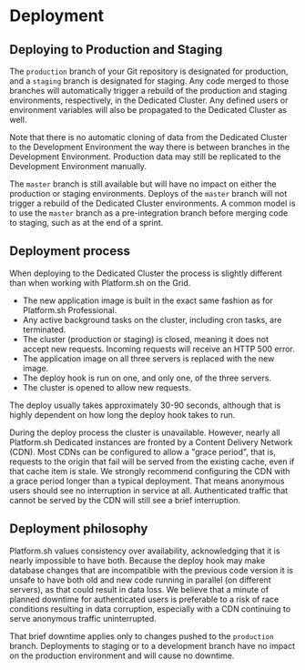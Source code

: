 # Deployment

## Deploying to Production and Staging

The `production` branch of your Git repository is designated for production, and a `staging` branch is designated for staging.  Any code merged to those branches will automatically trigger a rebuild of the production and staging environments, respectively, in the Dedicated Cluster.  Any defined users or environment variables will also be propagated to the Dedicated Cluster as well.

Note that there is no automatic cloning of data from the Dedicated Cluster to the Development Environment the way there is between branches in the Development Environment.  Production data may still be replicated to the Development Environment manually.

The `master` branch is still available but will have no impact on either the production or staging environments.  Deploys of the `master` branch will not trigger a rebuild of the Dedicated Cluster environments.  A common model is to use the `master` branch as a pre-integration branch before merging code to staging, such as at the end of a sprint.

## Deployment process

When deploying to the Dedicated Cluster the process is slightly different than when working with Platform.sh on the Grid.

* The new application image is built in the exact same fashion as for Platform.sh Professional.
* Any active background tasks on the cluster, including cron tasks, are terminated.
* The cluster (production or staging) is closed, meaning it does not accept new requests.  Incoming requests will receive an HTTP 500 error.
* The application image on all three servers is replaced with the new image.
* The deploy hook is run on one, and only one, of the three servers.
* The cluster is opened to allow new requests.

The deploy usually takes approximately 30-90 seconds, although that is highly dependent on how long the deploy hook takes to run.

During the deploy process the cluster is unavailable.  However, nearly all Platform.sh Dedicated instances are fronted by a Content Delivery Network (CDN).  Most CDNs can be configured to allow a "grace period", that is, requests to the origin that fail will be served from the existing cache, even if that cache item is stale.  We strongly recommend configuring the CDN with a grace period longer than a typical deployment.  That means anonymous users should see no interruption in service at all.  Authenticated traffic that cannot be served by the CDN will still see a brief interruption.

## Deployment philosophy

Platform.sh values consistency over availability, acknowledging that it is nearly impossible to have both.  Because the deploy hook may make database changes that are incompatible with the previous code version it is unsafe to have both old and new code running in parallel (on different servers), as that could result in data loss.  We believe that a minute of planned downtime for authenticated users is preferable to a risk of race conditions resulting in data corruption, especially with a CDN continuing to serve anonymous traffic uninterrupted.

That brief downtime applies only to changes pushed to the `production` branch. Deployments to staging or to a development branch have no impact on the production environment and will cause no downtime.

<!--
## Service overview

Add image here once it's updated.
-->
